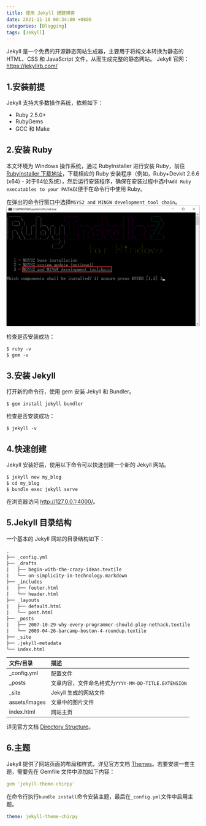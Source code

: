 ```yaml
---
title: 使用 Jekyll 搭建博客
date: 2021-11-10 00:34:00 +0800
categories: [Blogging]
tags: [Jekyll]
---
```


Jekyll 是一个免费的开源静态网站生成器，主要用于将纯文本转换为静态的 HTML、CSS 和 JavaScript 文件，从而生成完整的静态网站。
Jekyll 官网：<https://jekyllrb.com/>

## 1.安装前提
Jekyll 支持大多数操作系统，依赖如下：
- Ruby 2.5.0+
- RubyGems
- GCC 和 Make

## 2.安装 Ruby
本文环境为 Windows 操作系统，通过 RubyInstaller 进行安装 Ruby，前往 [RubyInstaller 下载地址](https://rubyinstaller.org/downloads/)，下载相应的 Ruby 安装程序（例如，Ruby+Devkit 2.6.6 (x64) - 对于64位系统），然后运行安装程序，确保在安装过程中选中`Add Ruby executables to your PATH`以便于在命令行中使用 Ruby。

在弹出的命令行窗口中选择`MSYS2 and MINGW development tool chain`。
![](img/msys2-installation-choice.png)

检查是否安装成功：
```shell
$ ruby -v
$ gem -v
```

## 3.安装 Jekyll
打开新的命令行，使用 gem 安装 Jekyll 和 Bundler。
```shell
$ gem install jekyll bundler
```
检查是否安装成功：
```shell
$ jekyll -v
```


## 4.快速创建
Jekyll 安装好后，使用以下命令可以快速创建一个新的 Jekyll 网站。
```shell
$ jekyll new my_blog
$ cd my_blog
$ bundle exec jekyll serve
```
在浏览器访问 <http://127.0.0.1:4000/>。

## 5.Jekyll 目录结构
一个基本的 Jekyll 网站的目录结构如下：
```shell
.
├── _config.yml
├── _drafts
|   ├── begin-with-the-crazy-ideas.textile
|   └── on-simplicity-in-technology.markdown
├── _includes
|   ├── footer.html
|   └── header.html
├── _layouts
|   ├── default.html
|   └── post.html
├── _posts
|   ├── 2007-10-29-why-every-programmer-should-play-nethack.textile
|   └── 2009-04-26-barcamp-boston-4-roundup.textile
├── _site
├── .jekyll-metadata
└── index.html
```

| 文件/目录                    |  描述 |
| :--------------------------- |  :------ |
| _config.yml         |  配置文件 |
| _posts               |  文章内容，文件命名格式为`YYYY-MM-DD-TITLE.EXTENSION` |
| _site | Jekyll 生成的网站文件 |
| assets/images | 文章中的图片文件 |
| index.html | 网站主页 |

详见官方文档 [Directory Structure](https://jekyllcn.com/docs/structure/)。

## 6.主题
Jekyll 提供了网站页面的布局和样式，详见官方文档 [Themes](https://jekyllrb.com/docs/themes/)。若要安装一套主题，需要先在 Gemfile 文件中添加如下内容：
```yaml
gem 'jekyll-theme-chirpy'
```

在命令行执行`bundle install`命令安装主题，最后在`_config.yml`文件中启用主题。
```yaml
theme: jekyll-theme-chirpy
```